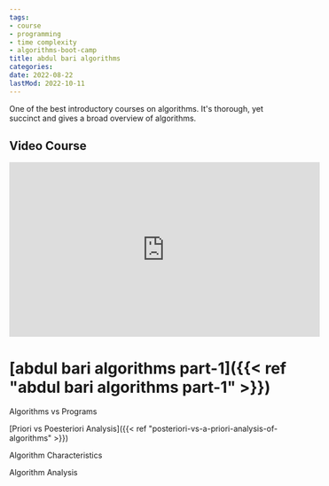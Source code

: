 ```yaml
---
tags:
- course
- programming
- time complexity
- algorithms-boot-camp
title: abdul bari algorithms
categories:
date: 2022-08-22
lastMod: 2022-10-11
---
```

One of the best introductory courses on algorithms. It's thorough, yet succinct and gives a broad overview of algorithms.

## Video Course

<iframe width="560" height="315" src="https://www.youtube.com/embed/0IAPZzGSbME" title="YouTube video player" frameborder="0" allow="accelerometer; autoplay; clipboard-write; encrypted-media; gyroscope; picture-in-picture" allowfullscreen></iframe>

# [abdul bari algorithms part-1]({{< ref "abdul bari algorithms part-1" >}})

Algorithms vs Programs

[Priori vs Poesteriori Analysis]({{< ref "posteriori-vs-a-priori-analysis-of-algorithms" >}})

Algorithm Characteristics

Algorithm Analysis

